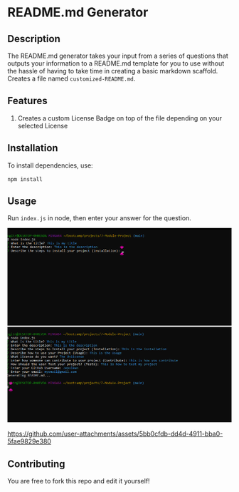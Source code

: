 # README.md Generator

## Description

The README.md generator takes your input from a series of questions that outputs your information to a README.md template for you to use without the hassle of having to take time in creating a basic markdown scaffold. Creates a file named `customized-README.md`.

## Features

1. Creates a custom License Badge on top of the file depending on your selected License

## Installation

To install dependencies, use:
```
npm install
```

## Usage

Run `index.js` in node, then enter your answer for the question.

![Example of my code](./media/Screenshot%202024-12-01%20173936.png)
![Another example of my code](./media/Screenshot%202024-12-01%20174037.png)

https://github.com/user-attachments/assets/5bb0cfdb-dd4d-4911-bba0-5fae9829e380



## Contributing

You are free to fork this repo and edit it yourself!




